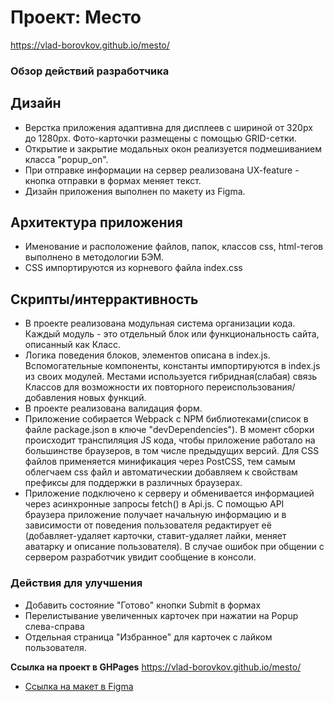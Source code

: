# Проект: Место
https://vlad-borovkov.github.io/mesto/
### Обзор действий разработчика

## Дизайн
* Верстка приложения адаптивна для дисплеев с шириной от 320px до 1280px. Фото-карточки размещены с помощью GRID-сетки.
* Открытие и закрытие модальных окон реализуется подмешиванием класса "popup_on".
* При отправке информации на сервер реализована UX-feature - кнопка отправки в формах меняет текст.
* Дизайн приложения выполнен по макету из Figma.

## Архитектура приложения
* Именование и расположение файлов, папок, классов css, html-тегов выполнено в методологии БЭМ.
* CSS импортируются из корневого файла index.css

## Скрипты/интеррактивность
* В проекте реализована модульная система организации кода. Каждый модуль - это отдельный блок или функциональность сайта, описанный как Класс.
* Логика поведения блоков, элементов описана в index.js. Вспомогательные компоненты, константы импортируются в index.js из своих модулей. Местами используется гибридная(слабая) связь Классов для возможности их повторного переиспользования/добавления новых функций.
* В проекте реализована валидация форм.
* Приложение собирается Webpack с NPM библиотеками(список в файле package.json в ключе "devDependencies"). В момент сборки происходит транспиляция JS кода, чтобы приложение работало на большинстве браузеров, в том числе предыдущих версий. Для CSS файлов применяется минификация через PostCSS, тем самым облегчаем css файл и автоматическии добавляем к свойствам префиксы для поддержки в различных браузерах.
* Приложение подключено к серверу и обменивается информацией через асинхронные запросы fetch() в Api.js. C помощью API браузера приложение получает начальную информацию и в зависимости от поведения пользователя редактирует её (добавляет-удаляет карточки, ставит-удаляет лайки, меняет аватарку и описание пользователя). В случае ошибок при общении с сервером разработчик увидит сообщение в консоли.


### Действия для улучшения

* Добавить состояние "Готово" кнопки Submit в формах
* Перелистывание увеличенных карточек при нажатии на Popup слева-справа
* Отдельная страница "Избранное" для карточек с лайком пользователя.

**Ссылка на проект в GHPages**
https://vlad-borovkov.github.io/mesto/

* [Ссылка на макет в Figma](https://www.figma.com/file/2cn9N9jSkmxD84oJik7xL7/JavaScript.-Sprint-4?node-id=0%3A1)

